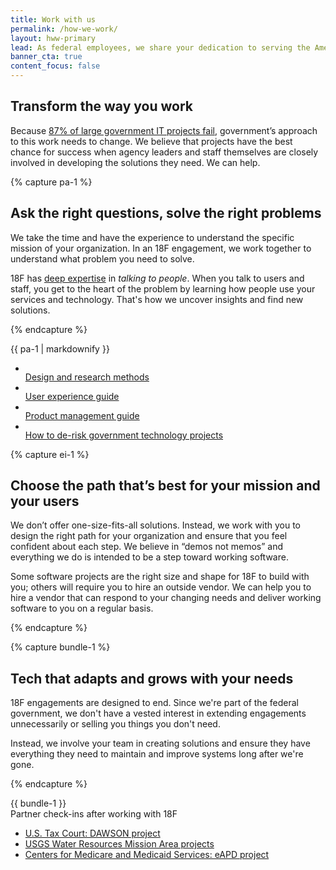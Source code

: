```yaml
---
title: Work with us
permalink: /how-we-work/
layout: hww-primary
lead: As federal employees, we share your dedication to serving the American public. 
banner_cta: true
content_focus: false
---
```


<div class="hww-intro" markdown="1">

## Transform the way you work

Because [87% of large government IT projects fail](https://derisking-guide.18f.gov/), government’s approach to this work needs to change. We believe that projects have the best chance for success when agency leaders and staff themselves are closely involved in developing the solutions they need. We can help.

</div>

<div class="separator"></div>
    
    
{% capture pa-1 %}

## Ask the right questions, solve the right problems

We take the time and have the experience to understand the specific mission of your organization. In an 18F engagement, we work together to understand what problem you need to solve. 

18F has [deep expertise](https://18f.gov/guides) in _talking to people_. When you talk to users and staff, you get to the heart of the problem by learning how people use your services and technology. That's how we uncover insights and find new solutions.

{% endcapture %}

  <div class="grid-row grid-gap">
    <div class="tablet:grid-col-8">
      {{ pa-1 | markdownify }}
    </div>
    <div class="tablet:grid-col-4">
      <ul class="graphic-list">
        <li>
          <div class="graphic-list-img">
            <img src="{{ site.baseurl }}/assets/img/guides/design-methods.svg" alt="">
          </div>
          <span><a href="https://methods.18f.gov/">Design and research methods</a></span>
        </li>
        <li>
          <div class="graphic-list-img">
            <img src="{{ site.baseurl }}/assets/img/guides/user-interviews-love--c.svg" alt="">
          </div>
          <span><a href="https://ux-guide.18f.gov/">User experience guide</a></span>
        </li>
        <li>
          <div class="graphic-list-img">
            <img src="{{ site.baseurl }}/assets/img/guides/product.svg" alt="">
          </div>
          <span><a href="https://product-guide.18f.gov/">Product management guide</a></span>
        </li>
         <li>
          <div class="graphic-list-img">
            <img src="{{ site.baseurl }}/assets/img/guides/derisking.svg" alt="">
          </div>
          <span><a href="https://derisking-guide.18f.gov/">How to de-risk government technology projects</a></span>
        </li>
      </ul>
    </div>
  </div>

{% capture ei-1 %}

## Choose the path that’s best for your mission and your users

We don’t offer one-size-fits-all solutions. Instead, we work with you to design the right path for your organization and ensure that you feel confident about each step. We believe in “demos not memos” and everything we do is intended to be a step toward working software.

Some software projects are the right size and shape for 18F to build with you; others will require you to hire an outside vendor. We can help you to hire a vendor that can respond to your changing needs and deliver working software to you on a regular basis.

{% endcapture %}
<div class="separator"></div>


{% capture bundle-1 %}

## Tech that adapts and grows with your needs

18F engagements are designed to end. Since we're part of the federal government, we don't have a vested interest in extending engagements unnecessarily or selling you things you don't need. 

Instead, we involve your team in creating solutions and ensure they have everything they need to maintain and improve systems long after we're gone.


{% endcapture %}

<div class="grid-row grid-gap" id="bundle">
  <div class="tablet:grid-col-8" markdown="1">
    {{ bundle-1 }}
  </div>
  <div class="tablet:grid-col-4 graphic-list">
    <span class="padding-top-3">Partner check-ins after working with 18F</span>
      <ul>
        <li><a href="https://18f.gsa.gov/2023/04/25/18f-checks-in-with-the-dawson-project-at-the-us-tax-court/">U.S. Tax Court: DAWSON project</a></li>
        <li><a href="https://18f.gsa.gov/2023/02/24/18f-checks-in-with-emily-read-and-the-usgs-water-resources-mission-area-projects/">USGS Water Resources Mission Area projects</a></li>
        <li><a href="https://18f.gsa.gov/2022/11/29/18f-checks-in-with-jerome-lee-and-the-eapd-project/">Centers for Medicare and Medicaid Services: eAPD project</a></li>
      </ul>

  </div>
</div>


